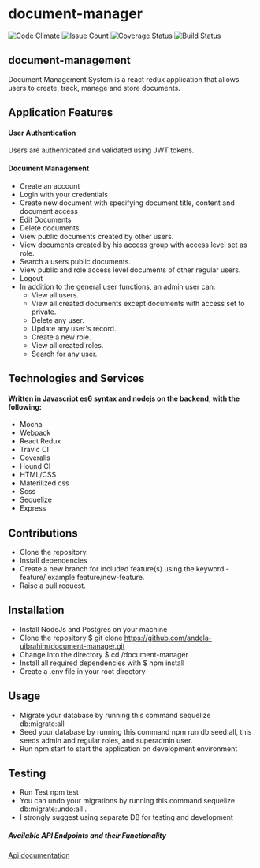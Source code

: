 # document-manager
[![Code Climate](https://codeclimate.com/github/andela-uibrahim/document-manager/badges/gpa.svg)](https://codeclimate.com/github/andela-uibrahim/document-manager)
[![Issue Count](https://codeclimate.com/github/andela-uibrahim/document-manager/badges/issue_count.svg)](https://codeclimate.com/github/andela-uibrahim/document-manager)
[![Coverage Status](https://coveralls.io/repos/github/andela-uibrahim/document-manager/badge.svg)](https://coveralls.io/github/andela-uibrahim/document-manager)
[![Build Status](https://travis-ci.org/andela-uibrahim/document-manager.svg?branch=development)](https://travis-ci.org/andela-uibrahim/document-manager)

## document-management

Document Management System is a react redux application that allows users to create, track, manage and store documents.


## Application Features

#### User Authentication

Users are authenticated and validated using JWT tokens.

#### Document Management

- Create an account
- Login with your credentials
- Create new document with specifying document title, content and document access
- Edit Documents
- Delete documents
- View public documents created by other users.
- View documents created by his access group with access level set as role.
- Search a users public documents.
- View public and role access level documents of other regular users.
- Logout
- In addition to the general user functions, an admin user can:
    * View all users.
    * View all created documents except documents with access set to private.
    * Delete any user.
    * Update any user's record.
    * Create a new role.
    * View all created roles.
    * Search for any user.



## Technologies and Services

#### Written in Javascript es6 syntax and nodejs on the backend, with the following:

- Mocha
- Webpack
- React Redux
- Travic CI
- Coveralls
- Hound CI
- HTML/CSS
- Materilized css
- Scss
- Sequelize
- Express

## Contributions

- Clone the repository.
- Install dependencies
- Create a new branch for included feature(s) using the keyword - feature/ example feature/new-feature.
- Raise a pull request.



## Installation

- Install NodeJs and Postgres on your machine
- Clone the repository $ git clone https://github.com/andela-uibrahim/document-manager.git
- Change into the directory $ cd /document-manager
- Install all required dependencies with $ npm install
- Create a .env file in your root directory

## Usage

- Migrate your database by running this command sequelize db:migrate:all
- Seed your database by running this command npm run db:seed:all, this seeds admin and regular roles, and superadmin user.
- Run npm start to start the application on development environment

## Testing

- Run Test npm test
- You can undo your migrations by running this command sequelize db:migrate:undo:all .
- I strongly suggest using separate DB for testing and development


##### Available API Endpoints and their Functionality
[Api documentation](https://freemiledocman.herokuapp.com/doc)

